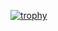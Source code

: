 [![trophy](https://github-profile-trophy.vercel.app/?username=enesunal-m&theme=onedark)](https://github.com/ryo-ma/github-profile-trophy)

<!--
**enesunal-m/enesunal-m** is a ✨ _special_ ✨ repository because its `README.md` (this file) appears on your GitHub profile.

Here are some ideas to get you started:

- 🔭 I’m currently working on ...
- 🌱 I’m currently learning ...
- 👯 I’m looking to collaborate on ...
- 🤔 I’m looking for help with ...
- 💬 Ask me about ...
- 📫 How to reach me: ...
- 😄 Pronouns: ...
- ⚡ Fun fact: ...
-->
